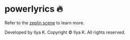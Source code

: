 # powerlyrics 🔥

Refer to the [zeplin scene](https://scene.zeplin.io/project/5f758f1a4fc6aa37e93a80cb) to learn more.

Developed by Ilya K.
Copyright © Ilya K.
All rights reserved.
